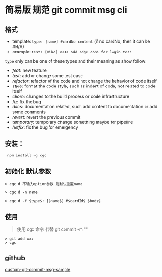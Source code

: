 # 简易版 规范 git commit msg cli

## 格式

- template: `type: [name] #cardNo content` (if no cardNo, then it can be #N/A)
- example: `test: [mike] #333 add edge case for login test`

`type` only can be one of these types and their meaning as show follow:

- _feat_: new feature
- _test_: add or change some test case
- _refactor_: refactor of the code and not change the behavior of code itself
- _style_: format the code style, such as indent of code, not related to code itself
- _chore_: changes to the build process or code infrastructure
- _fix_: fix the bug
- _docs_: documentation related, such add content to documentation or add some comments
- _revert_: revert the previous commit
- _temporary_: temporary change something maybe for pipeline
- _hotfix_: fix the bug for emergency

## 安装：

```
 npm install -g cgc
```

## 初始化 默认参数

```
> cgc d 不输入option参数 则默认重置name

> cgc d -n name

> cgc d -f $type$: [$name$] #$cardId$ $body$
```

## 使用

> 使用 cgc 命令 代替 git commit -m ""

```
> git add xxx
> cgc
```

## github

[custom-git-commit-msg-sample](https://github.com/chongqiangchen/custom-git-commit-msg-sample)
